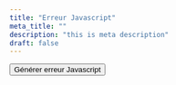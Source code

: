 ```yaml
---
title: "Erreur Javascript"
meta_title: ""
description: "this is meta description"
draft: false
---
```


<button class="rounded-md bg-red-600 px-8 py-4 text-sm font-semibold text-white shadow-sm hover:bg-red-500 focus-visible:outline focus-visible:outline-2 focus-visible:outline-offset-2 focus-visible:outline-red-600" id="erreur-js">Générer erreur Javascript</button>

<script>
    document.querySelector("#erreur-js").addEventListener("click", function() {
        throw new Error("Message d'erreur");
    });
</script>